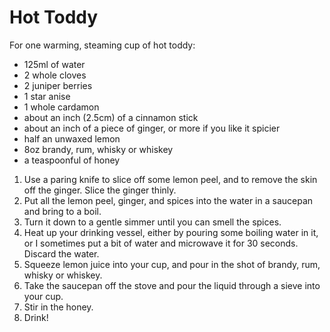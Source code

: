 # Hot Toddy

For one warming, steaming cup of hot toddy:

* 125ml of water
* 2 whole cloves
* 2 juniper berries
* 1 star anise
* 1 whole cardamon
* about an inch (2.5cm) of a cinnamon stick
* about an inch of a piece of ginger, or more if you like it spicier
* half an unwaxed lemon
* 8oz brandy, rum, whisky or whiskey
* a teaspoonful of honey

1. Use a paring knife to slice off some lemon peel, and to remove the skin off the ginger. Slice the ginger thinly. 
2. Put all the lemon peel, ginger, and spices into the water in a saucepan and bring to a boil. 
3. Turn it down to a gentle simmer until you can smell the spices.
4. Heat up your drinking vessel, either by pouring some boiling water in it, or I sometimes put a bit of water and microwave it for 30 seconds. Discard the water. 
5. Squeeze lemon juice into your cup, and pour in the shot of brandy, rum, whisky or whiskey. 
6. Take the saucepan off the stove and pour the liquid through a sieve into your cup. 
7. Stir in the honey.
8. Drink!
